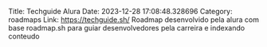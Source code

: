 Title: Techguide Alura 
Date: 2023-12-28 17:08:48.328696
Category: roadmaps
Link: https://techguide.sh/
Roadmap desenvolvido pela alura com base roadmap.sh para guiar desenvolvedores pela carreira e indexando conteudo
